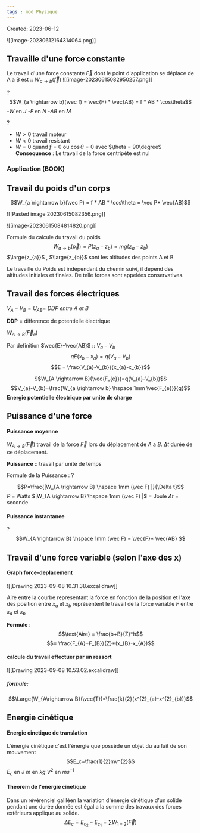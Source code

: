 ```yaml
---
tags : mod Physique
---
```

Created: 2023-06-12

![[image-20230612164314064.png]]

## Travaille d'une force constante
Le travail d'une force constante $\vec F$ dont le point d'application se déplace de A a B est :: $W_{a \rightarrow b}(\vec f)$ 
![[image-20230615082950257.png]]


?
$$W_{a \rightarrow b}(\vec f) = \vec{F} * \vec{AB} = f * AB * \cos\theta$$
-$W$ en $J$ 
-$F$ en $N$ 
-$AB$ en $M$ 

?
- $W > 0$  travail moteur
- $W < 0$ travail resistant 
- $W = 0$ quand $f = 0$ ou $\cos\theta = 0$ avec $\theta = 90\degree$  
**Consequence** : Le travail de la force centripète est nul
<!--SR:!2023-09-10,2,230-->

### Application  (BOOK)

## Travail du poids d'un corps


$$W_{a \rightarrow b}(\vec P) = f * AB * \cos\theta = \vec P* \vec{AB}$$

![[Pasted image 20230615082356.png]]

![[image-20230615084814820.png]]

Formule du calcule du travail du poids
$$W_{a \rightarrow b}(\vec p) = P(z_{a}-z_{b})= mg(z_{a}-z_{b})$$
$\large{z_{a}}$ , $\large{z_{b}}$ sont les altitudes des points A et B

Le travaille du Poids est indépendant du chemin suivi, il depend des altitudes initiales et finales. De telle forces sont appelées conservatives. 

## Travail des forces électriques

$V_{A}-V_{B} = U_{AB} =$ *DDP entre A et B*

**DDP** = difference de potentielle électrique

$W_{A \rightarrow B}(\vec F_{e})$

Par definition $\vec{E}*\vec{AB}$ :: $V_{a}-V_{b}$
$$qE(x_{b}-x_{a}) = q(V_{a}-V_{b})$$
$$E = \frac{V_{a}-V_{b}}{x_{a}-x_{b}}$$

$$W_{A \rightarrow B}(\vec{F_{e}})=q(V_{a}-V_{b})$$ $$V_{a}-V_{b}=\frac{W_{a \rightarrow b} \hspace 1mm \vec{F_{e}}}{q}$$
**Energie potentielle électrique par unite de charge**

## Puissance d'une force

#### Puissance moyenne

$W_{A \rightarrow B}(\vec F)$  travail de la force $\vec{F}$ lors du déplacement de $A$ a $B$.
$\Delta t$ durée de ce déplacement.

**Puissance** :: travail par unite de temps
<!--SR:!2023-09-09,2,244-->
Formule de la Puissance :
?
<!--SR:!2023-09-08,1,230-->

$$P=\frac{|W_{A \rightarrow B} \hspace 1mm (\vec F) |}{\Delta t}$$
$P$ = Watts
$|W_{A \rightarrow B} \hspace 1mm (\vec F) |$ = Joule
$\Delta t$ = seconde

#### Puissance instantanee
?
$$W_{A \rightarrow B} \hspace 1mm (\vec F) = \vec{F}* \vec{AB} $$
<!--SR:!2023-09-08,1,230-->

## Travail d'une force variable (selon l'axe des x)

#### Graph force-deplacement
![[Drawing 2023-09-08 10.31.38.excalidraw]]

Aire entre la courbe representant la force en fonction de la position et l'axe des position entre $x_a$ et $x_b$ représentent le travail de la force variable $F$ entre  $x_a$ et $x_b$ 

**Formule** :
$$\text{Aire} = \frac{b+B}{Z}*h$$
$$= \frac{F_{A}+F_{B}}{Z}*(x_{B}-x_{A})$$

#### calcule du travail effectuer par un ressort




![[Drawing 2023-09-08 10.53.02.excalidraw]]
##### formule:
$$\Large{W_{A\rightarrow B}(\vec{T})=\frac{k}{2}(x^{2}_{a}-x^{2}_{b})}$$
## Energie cinétique

#### Energie cinetique de translation
L'énergie cinétique c'est l'énergie que possède un objet du au fait de son mouvement 
$$E_c=\frac{1}{2}mv^{2}$$
$E_c$ en $J$ 
$m$ en $kg$
$V^{2}$ en $ms^{-1}$    
#### Theorem de l'energie cinetique 
Dans un révérenciel galiléen la variation d'énergie cinétique d'un solide pendant une durée donnée est égal a la somme des travaux des forces extérieurs applique au solide.
$$\Delta E_{c}=E_{c_{2}} - E_{c_{1}} = \sum\limits W_{1-2} (\vec{F}) $$